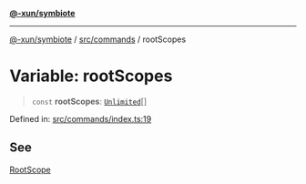 [**@-xun/symbiote**](../../../README.md)

***

[@-xun/symbiote](../../../README.md) / [src/commands](../README.md) / rootScopes

# Variable: rootScopes

> `const` **rootScopes**: [`Unlimited`](../../configure/enumerations/UnlimitedGlobalScope.md#unlimited)[]

Defined in: [src/commands/index.ts:19](https://github.com/Xunnamius/symbiote/blob/a0fabf117a4e10cf68aa181dc5bfba0344eaceea/src/commands/index.ts#L19)

## See

[RootScope](../../configure/enumerations/UnlimitedGlobalScope.md)
